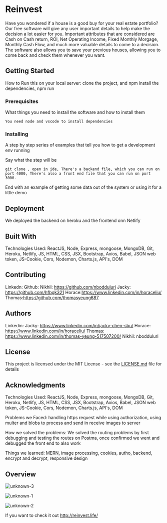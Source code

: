 # Reinvest

Have you wondered if a house is a good buy for your real estate portfolio? Our free software will give any user important details to help make the decision a lot easier for you. Important attributes that are considered are Cash on Cash return, ROI, Net Operating Income, Fixed Monthly Morgage, Monthly Cash Flow, and much more valuable details to come to a decision. The software also allows you to save your previous houses, allowing you to come back and check them whenever you want. 

## Getting Started

How to Run this on your local server: clone the project, and npm install the dependencies, npm run

### Prerequisites

What things you need to install the software and how to install them

```
You need node and vscode to install dependencies
```

### Installing

A step by step series of examples that tell you how to get a development env running

Say what the step will be

```
git clone , open in ide, There's a backend file, which you can run on port 4000, There's also a front end file that you can run on port 3000.
```


End with an example of getting some data out of the system or using it for a little demo


## Deployment

We deployed the backend on heroku and the frontend onn Netlify

## Built With


Technologies Used: ReactJS, Node, Express, mongoose, MongoDB, Git, Heroku, Netlify, JS, HTML, CSS, JSX, Bootstrap, Axios, Babel, JSON web token, JS-Cookie, Cors, Nodemon, Charts.js, API's, DOM


## Contributing

Linkedn: 
Github:
Nikhil: https://github.com/nbodduluri
Jacky: https://github.com/hfbgk321
Horace:https://www.linkedin.com/in/horaceliu/
Thomas:https://github.com/thomasyeung687




 

## Authors

Linkedin: 
Jacky: https://www.linkedin.com/in/jacky-chen-sbu/
Horace: https://www.linkedin.com/in/horaceliu/
Thomas: https://www.linkedin.com/in/thomas-yeung-517507200/
Nikhil: nbodduluri



## License

This project is licensed under the MIT License - see the [LICENSE.md](LICENSE.md) file for details

## Acknowledgments

Technologies Used: ReactJS, Node, Express, mongoose, MongoDB, Git, Heroku, Netlify, JS, HTML, CSS, JSX, Bootstrap, Axios, Babel, JSON web token, JS-Cookie, Cors, Nodemon, Charts.js, API's, DOM

Problems we Faced: handling https request while using authorization, using multer and blobs to process and send in receive images to server

How we solved the problems: We solved the routing problems by first debugging and testing the routes on Postma, once confirmed we went and debugged the front end to also work


Things we learned: MERN, image processing, cookies, autho, backend, encrypt and decrypt, responsive design 

## Overview

![unknown-3](https://user-images.githubusercontent.com/64310147/103424902-fac25600-4b7c-11eb-906c-e27375a5bad1.png)

![unknown-1](https://user-images.githubusercontent.com/64310147/103423729-3a397400-4b76-11eb-96d5-b9b3f86df3e3.png)

![unknown-2](https://user-images.githubusercontent.com/64310147/103423764-67862200-4b76-11eb-84cd-81a8823c678f.png)

If you want to check it out http://reinvest.life/
